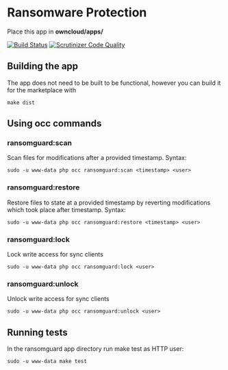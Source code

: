 # Ransomware Protection
Place this app in **owncloud/apps/**

[![Build Status](https://drone.owncloud.com/api/badges/owncloud/ransomware_protection/status.svg?branch=master)](https://drone.owncloud.com/owncloud/ransomware_protection)
[![Scrutinizer Code Quality](https://scrutinizer-ci.com/g/owncloud/ransomware_protection/badges/quality-score.png?b=master&s=51d416b6ab91ede5376eb6a27df16cad219f709b)](https://scrutinizer-ci.com/g/owncloud/ransomware_protection/?branch=master)

## Building the app

The app does not need to be built to be functional, however you can build it for the marketplace with

	make dist

## Using occ commands

### ransomguard:scan

Scan files for modifications after a provided timestamp. Syntax:

	sudo -u www-data php occ ransomguard:scan <timestamp> <user>

### ransomguard:restore

Restore files to state at a provided timestamp by reverting modifications which took place after timestamp. Syntax:

	sudo -u www-data php occ ransomguard:restore <timestamp> <user>

### ransomguard:lock

Lock write access for sync clients

	sudo -u www-data php occ ransomguard:lock <user>

### ransomguard:unlock

Unlock write access for sync clients

	sudo -u www-data php occ ransomguard:unlock <user>

## Running tests

In the ransomguard app directory run make test as HTTP user:

	sudo -u www-data make test
